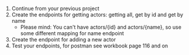 1. Continue from your previous project
2. Create the endpoints for getting actors: getting all, get by id and get by name
    - Please mind: You can't have actors/{id} and actors/{name}, so use some different mapping for name endpoint
3. Create the endpoint for adding a new actor
4. Test your endpoints, for postman see workbook page 116 and on